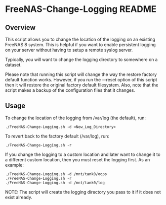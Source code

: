 FreeNAS-Change-Logging README
==========


Overview
----------

This script allows you to change the location of the logging on an existing
FreeNAS 8 system.  This is helpful if you want to enable persistent logging on
your server without having to setup a remote syslog server.

Typically, you will want to change the logging directory to somewhere on a
dataset.

Please note that running this script will change the way the restore factory
default function works.  However, if you run the --reset option of this script
then it will restore the original factory default filesystem.  Also, note that
the script makes a backup of the configuration files that it changes.


Usage
----------

To change the location of the logging from /var/log (the default), run:

    ./FreeNAS-Change-Logging.sh -d <New_Log_Directory>

To revert back to the factory default (/var/log), run:

    ./FreeNAS-Change-Logging.sh -r

If you change the logging to a custom location and later want to change it to
a different custom location, then you must reset the logging first.  As an
example:

    ./FreeNAS-Change-Logging.sh -d /mnt/tank0/oops
    ./FreeNAS-Change-Logging.sh -r
    ./FreeNAS-Change-Logging.sh -d /mnt/tank0/log

NOTE: The script will create the logging directory you pass to it if it does
not exist already.
